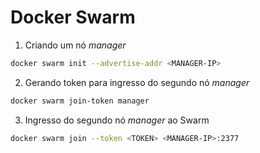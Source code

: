 # Docker Swarm

1. Criando um nó _manager_

``` bash
docker swarm init --advertise-addr <MANAGER-IP>
```

2. Gerando token para ingresso do segundo nó _manager_

``` bash
docker swarm join-token manager
```

3. Ingresso do segundo nó _manager_ ao Swarm

``` bash
docker swarm join --token <TOKEN> <MANAGER-IP>:2377
```